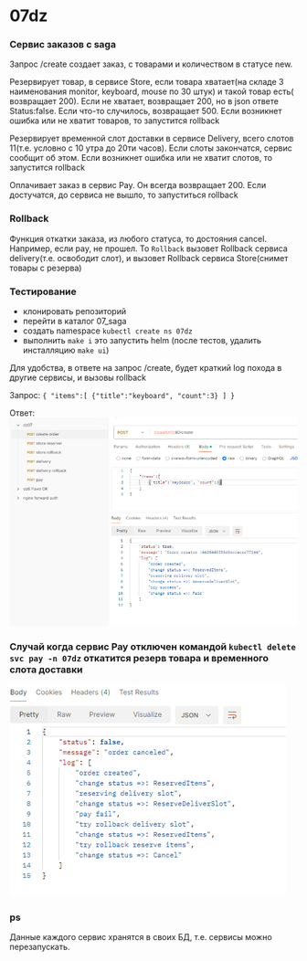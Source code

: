 # 07dz

### Сервис заказов с saga

Запрос /create создает заказ, с товарами и количеством в статусе new.

Резервирует товар, в сервисе Store, если товара хватает(на складе 3 наименования monitor, keyboard, mouse по 30 штук) и
такой товар есть( возвращает 200). Если не хватает, возвращает 200, но в json ответе Status:false. Если что-то
случилось, возвращает 500.
Если возникнет ошибка или не хватит товаров, то запустится rollback

Резервирует временной слот доставки в сервисе Delivery, всего слотов 11(т.е. условно с 10 утра до 20ти часов). Если
слоты закончатся, сервис сообщит об этом.
Если возникнет ошибка или не хватит слотов, то запустится rollback

Оплачивает заказ в сервис Pay. Он всегда возвращает 200.
Если достучатся, до сервиса не вышло, то запуститься rollback

### Rollback

Функция откатки заказа, из любого статуса, то достояния cancel.
Например, если pay, не прошел. То `Rollback` вызовет Rollback сервиса delivery(т.е. освободит слот), и вызовет Rollback
сервиса Store(снимет товары с резерва)

### Тестирование

- клонировать репозиторий
- перейти в каталог 07_saga
- создать namespace `kubectl create ns 07dz`
- выполнить `make i` это запустить helm (после тестов, удалить инсталляцию `make ui`)

Для удобства, в ответе на запрос /create, будет краткий log похода в другие сервисы, и вызовы rollback

Запрос:
`{
"items":[
{"title":"keyboard", "count":3}
]
}`

Ответ:
![](img/test_success_all.png)

### Случай когда сервис Pay отключен командой  `kubectl delete svc pay -n 07dz` откатится резерв товара и временного слота доставки 

![](img/test_disable_pay.png)

### ps 
Данные каждого сервис хранятся в своих БД, т.е. сервисы можно перезапускать.


